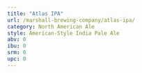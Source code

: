 ```yaml
---
title: "Atlas IPA"
url: /marshall-brewing-company/atlas-ipa/
category: North American Ale
style: American-Style India Pale Ale
abv: 0
ibu: 0
srm: 0
upc: 0
---
```


